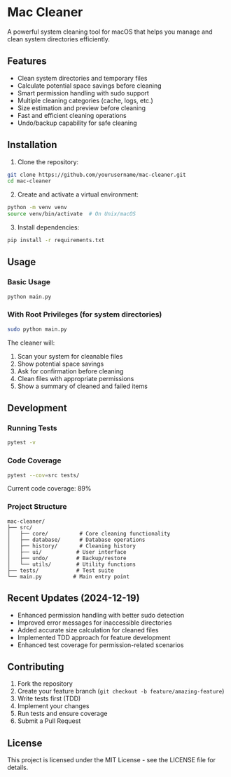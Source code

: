 # Mac Cleaner

A powerful system cleaning tool for macOS that helps you manage and clean system directories efficiently.

## Features

- Clean system directories and temporary files
- Calculate potential space savings before cleaning
- Smart permission handling with sudo support
- Multiple cleaning categories (cache, logs, etc.)
- Size estimation and preview before cleaning
- Fast and efficient cleaning operations
- Undo/backup capability for safe cleaning

## Installation

1. Clone the repository:
```bash
git clone https://github.com/yourusername/mac-cleaner.git
cd mac-cleaner
```

2. Create and activate a virtual environment:
```bash
python -m venv venv
source venv/bin/activate  # On Unix/macOS
```

3. Install dependencies:
```bash
pip install -r requirements.txt
```

## Usage

### Basic Usage
```bash
python main.py
```

### With Root Privileges (for system directories)
```bash
sudo python main.py
```

The cleaner will:
1. Scan your system for cleanable files
2. Show potential space savings
3. Ask for confirmation before cleaning
4. Clean files with appropriate permissions
5. Show a summary of cleaned and failed items

## Development

### Running Tests
```bash
pytest -v
```

### Code Coverage
```bash
pytest --cov=src tests/
```

Current code coverage: 89%

### Project Structure
```
mac-cleaner/
├── src/
│   ├── core/          # Core cleaning functionality
│   ├── database/      # Database operations
│   ├── history/       # Cleaning history
│   ├── ui/           # User interface
│   ├── undo/         # Backup/restore
│   └── utils/        # Utility functions
├── tests/            # Test suite
└── main.py          # Main entry point
```

## Recent Updates (2024-12-19)

- Enhanced permission handling with better sudo detection
- Improved error messages for inaccessible directories
- Added accurate size calculation for cleaned files
- Implemented TDD approach for feature development
- Enhanced test coverage for permission-related scenarios

## Contributing

1. Fork the repository
2. Create your feature branch (`git checkout -b feature/amazing-feature`)
3. Write tests first (TDD)
4. Implement your changes
5. Run tests and ensure coverage
6. Submit a Pull Request

## License

This project is licensed under the MIT License - see the LICENSE file for details.